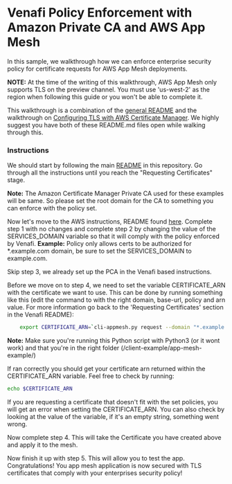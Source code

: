 # Venafi Policy Enforcement with Amazon Private CA and AWS App Mesh

In this sample, we walkthrough how we can enforce enterprise security policy for certificate requests for AWS App Mesh deployments.

**NOTE:**  At the time of the writing of this walkthrough, AWS App Mesh only supports TLS on the preview channel. You must use 'us-west-2' as the region when following this guide or you won't be able to complete it.

This walkthrough is a combination of the [general README](https://github.com/Venafi/aws-private-ca-policy-venafi/blob/master/README.md) and the walkthrough on [Configuring TLS with AWS Certificate Manager](https://github.com/aws/aws-app-mesh-examples/blob/master/walkthroughs/tls-with-acm/README.md). We highly suggest you have both of these README.md files open while walking through this.

### Instructions 
We should start by following the main [README](https://github.com/Venafi/aws-private-ca-policy-venafi/blob/master/README.md) in this repository. Go through all the instructions until you reach the "Requesting Certificates" stage.

**Note:** The Amazon Certificate Manager Private CA used for these examples will be same. So please set the root domain for the CA to something you can enforce with the policy set.

Now let's move to the AWS instructions, README found [here](https://github.com/aws/aws-app-mesh-examples/blob/master/walkthroughs/tls-with-acm/README.md). 
Complete step 1 with no changes and complete step 2 by changing the value of the SERVICES_DOMAIN variable so that it will comply with the policy enforced by Venafi. 
**Example:** Policy only allows certs to be authorized for *.example.com domain, be sure to set the SERVICES_DOMAIN to example.com.

Skip step 3, we already set up the PCA in the Venafi based instructions. 

Before we move on to step 4, we need to set the variable CERTIFICATE_ARN with the certificate we want to use. This can be done by running something like this (edit the command to with the right domain, base-url, policy and arn value. For more information go back to the 'Requesting Certificates' section in the Venafi README):
```bash
    export CERTIFICATE_ARN=`cli-appmesh.py request --domain "*.example.com" --base-url https://1234abcdzz.execute-api.us-west-2.amazonaws.com/v1/request/ --policy zzzzzzzz-zzzz-zzzz-zzzz-zzzzzzzzzzzz --arn "arn:aws:acm-pca:us-west-2:11122233344:certificate-authority/xxxxxxx-xxxx-xxxx-xxxx-xxxxxxxxxxxx" | jq -r .CertificateArn`
```

**Note:** Make sure you're running this Python script with Python3 (or it wont work) and that you're in the right folder (/client-example/app-mesh-example/)

If ran correctly you should get your certificate arn returned within the CERTIFICATE_ARN variable. Feel free to check by running: 
```bash
echo $CERTIFICATE_ARN 
```

If you are requesting a certificate that doesn't fit with the set policies, you will get an error when setting the CERTIFICATE_ARN. You can also check by looking at the value of the variable, if it's an empty string, something went wrong.

Now complete step 4. This will take the Certificate you have created above and apply it to the mesh. 

Now finish it up with step 5. This will allow you to test the app. Congratulations! You app mesh application is now secured with TLS certificates that comply with your enterprises security policy!